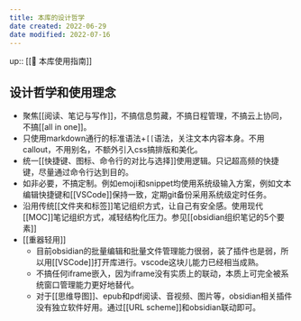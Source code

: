 ```yaml
---
title: 本库的设计哲学
date created: 2022-06-29
date modified: 2022-07-16
---
```


up:: [[🧰 本库使用指南]]

## 设计哲学和使用理念

- 聚焦[[阅读、笔记与写作]]，不搞信息剪藏，不搞日程管理，不搞云上协同，不搞[[all in one]]。
- 只使用markdown通行的标准语法+`[[`语法，关注文本内容本身。不用callout，不用别名，不额外引入css搞排版和美化。
- 统一[[快捷键、图标、命令行的对比与选择]]使用逻辑。只记超高频的快捷键，尽量通过命令行达到目的。
- 如非必要，不搞定制。例如emoji和snippet均使用系统级输入方案，例如文本编辑快捷键和[[VSCode]]保持一致，定期git备份采用系统级定时任务。
- 沿用传统[[文件夹和标签]]笔记组织方式，让自己有安全感。使用现代[[MOC]]笔记组织方式，减轻结构化压力。参见[[obsidian组织笔记的5个要素]]
- [[重器轻用]]
	- 目前obsidian的批量编辑和批量文件管理能力很弱，装了插件也是弱，所以用[[VSCode]]打开库进行。vscode这块儿能力已经相当成熟。
	- 不搞任何iframe嵌入，因为iframe没有实质上的联动，本质上可完全被系统窗口管理能力更好地替代。
	- 对于[[思维导图]]、epub和pdf阅读、音视频、图片等，obsidian相关插件没有独立软件好用。通过[[URL scheme]]和obsidian联动即可。
